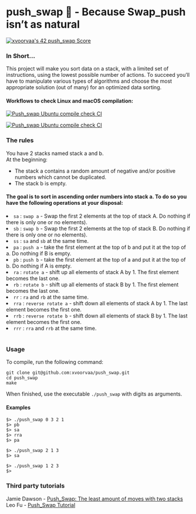 # push_swap 🔄 - Because Swap_push isn’t as natural
[![xvoorvaa's 42 push_swap Score](https://badge42.vercel.app/api/v2/cl1l0g8q3005209mm02a81gfy/project/2336649)](https://github.com/JaeSeoKim/badge42)

### In Short...
This project will make you sort data on a stack, with a limited set of instructions, using the lowest possible number of actions.
To succeed you’ll have to manipulate various types of algorithms and choose the most appropriate solution (out of many) for an optimized data sorting.

#### Workflows to check Linux and macOS compilation:

[![Push_swap Ubuntu compile check CI](https://github.com/xvoorvaa/push_swap/actions/workflows/ubuntu_compilation.yml/badge.svg)](https://github.com/xvoorvaa/push_swap/actions/workflows/ubuntu_compilation.yml)

[![Push_swap Ubuntu compile check CI](https://github.com/xvoorvaa/push_swap/actions/workflows/ubuntu_compilation.yml/badge.svg)](https://github.com/xvoorvaa/push_swap/actions/workflows/ubuntu_compilation.yml)

### The rules

You have 2 stacks named stack a and b. <br>
At the beginning: <br>
- The stack a contains a random amount of negative and/or positive numbers which cannot be duplicated.
- The stack b is empty.
#### The goal is to sort in ascending order numbers into stack a. To do so you have the following operations at your disposal: <br>

 <table>
<li><code>sa</code> : <code>swap a</code> - Swap the first 2 elements at the top of stack A. Do nothing if there is only one or no elements).</li>
<li><code>sb</code> : <code>swap b</code> - Swap the first 2 elements at the top of stack B. Do nothing if there is only one or no elements).</li>
<li><code>ss</code> : <code>sa</code> and <code>sb</code> at the same time.</li>
<li><code>pa</code> : <code>push a</code> - take the first element at the top of b and put it at the top of a. Do nothing if B is empty.</li>
<li><code>pb</code> : <code>push b</code> - take the first element at the top of a and put it at the top of b. Do nothing if A is empty.</li>
<li><code>ra</code> : <code>rotate a</code> - shift up all elements of stack A by 1. The first element becomes the last one.</li>
<li><code>rb</code> : <code>rotate b</code> - shift up all elements of stack B by 1. The first element becomes the last one.</li>
<li><code>rr</code> : <code>ra</code> and <code>rb</code> at the same time.</li>
<li><code>rra</code> : <code>reverse rotate a</code> - shift down all elements of stack A by 1. The last element becomes the first one.</li>
<li><code>rrb</code> : <code>reverse rotate b</code> - shift down all elements of stack B by 1. The last element becomes the first one.</li>
<li><code>rrr</code> : <code>rra</code> and <code>rrb</code> at the same time.</li>
</table>

### Usage

To compile, run the following command:
```
git clone git@github.com:xvoorvaa/push_swap.git
cd push_swap
make
```
When finished, use the executable <code>./push_swap</code> with digits as arguments.

#### Examples
```
$> ./push_swap 0 3 2 1
$> pb
$> sa
$> rra
$> pa
```
```
$> ./push_swap 2 1 3
$> sa
```
```
$> ./push_swap 1 2 3
$>
```


### Third party tutorials
Jamie Dawson - [Push_Swap: The least amount of moves with two stacks](https://medium.com/@jamierobertdawson/push-swap-the-least-amount-of-moves-with-two-stacks-d1e76a71789a) <br>
Leo Fu - [Push_Swap Tutorial](https://medium.com/nerd-for-tech/push-swap-tutorial-fa746e6aba1e)
